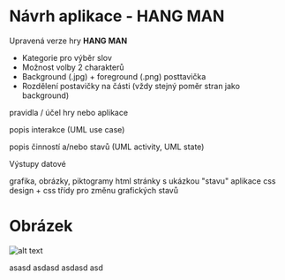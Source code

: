# Návrh aplikace - HANG MAN

Upravená verze hry **HANG MAN**

* Kategorie pro výběr slov
* Možnost volby 2 charakterů
* Background (.jpg) + foreground (.png) posttavička
* Rozdělení postavičky na části (vždy stejný poměr stran jako background)

pravidla / účel hry nebo aplikace
	
popis interakce (UML use case)	
	
popis činností a/nebo stavů (UML activity, UML state)
	
Výstupy datové

grafika, obrázky, piktogramy
	html stránky s ukázkou "stavu" aplikace
	css design + css třídy pro změnu grafických stavů
# Obrázek 
![alt text](https://drive.google.com/file/d/1iyUddqzSGl5oxvfmV_8K7T5aU5RUT2Uo/view?usp=sharing "Logo Title Text 1")

asasd
asdasd
asdasd
asd
